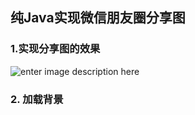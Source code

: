 纯Java实现微信朋友圈分享图
-------------------------------------
### 1.实现分享图的效果
![enter image description here](https://lh3.googleusercontent.com/u5Ee3nhBzzBMp58ONj51Z561R4kJ9SS-0BmnZvsxCZF0B0LEUWNYDfI-8amHcTONEXxrZzmhFS8 "朋友圈分享图")

### 2. 加载背景
#### 

<!--stackedit_data:
eyJoaXN0b3J5IjpbLTY1MDU1MDEyNCwtMTQ3Njg5MjU5MiwtMj
I3MTE2MzgyXX0=
-->